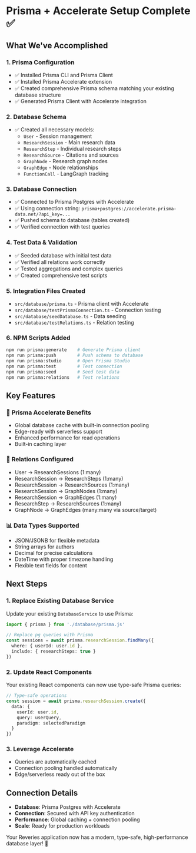 # Prisma + Accelerate Setup Complete ✅

## What We've Accomplished

### 1. **Prisma Configuration**
- ✅ Installed Prisma CLI and Prisma Client
- ✅ Installed Prisma Accelerate extension
- ✅ Created comprehensive Prisma schema matching your existing database structure
- ✅ Generated Prisma Client with Accelerate integration

### 2. **Database Schema**
- ✅ Created all necessary models:
  - `User` - Session management
  - `ResearchSession` - Main research data
  - `ResearchStep` - Individual research steps
  - `ResearchSource` - Citations and sources
  - `GraphNode` - Research graph nodes
  - `GraphEdge` - Node relationships
  - `FunctionCall` - LangGraph tracking

### 3. **Database Connection**
- ✅ Connected to Prisma Postgres with Accelerate
- ✅ Using connection string: `prisma+postgres://accelerate.prisma-data.net/?api_key=...`
- ✅ Pushed schema to database (tables created)
- ✅ Verified connection with test queries

### 4. **Test Data & Validation**
- ✅ Seeded database with initial test data
- ✅ Verified all relations work correctly
- ✅ Tested aggregations and complex queries
- ✅ Created comprehensive test scripts

### 5. **Integration Files Created**
- `src/database/prisma.ts` - Prisma client with Accelerate
- `src/database/testPrismaConnection.ts` - Connection testing
- `src/database/seedDatabase.ts` - Data seeding
- `src/database/testRelations.ts` - Relation testing

### 6. **NPM Scripts Added**
```bash
npm run prisma:generate    # Generate Prisma client
npm run prisma:push        # Push schema to database
npm run prisma:studio      # Open Prisma Studio
npm run prisma:test        # Test connection
npm run prisma:seed        # Seed test data
npm run prisma:relations   # Test relations
```

## Key Features

### 🚀 **Prisma Accelerate Benefits**
- Global database cache with built-in connection pooling
- Edge-ready with serverless support
- Enhanced performance for read operations
- Built-in caching layer

### 🔗 **Relations Configured**
- User → ResearchSessions (1:many)
- ResearchSession → ResearchSteps (1:many)
- ResearchSession → ResearchSources (1:many)
- ResearchSession → GraphNodes (1:many)
- ResearchSession → GraphEdges (1:many)
- ResearchStep → ResearchSources (1:many)
- GraphNode → GraphEdges (many:many via source/target)

### 📊 **Data Types Supported**
- JSON/JSONB for flexible metadata
- String arrays for authors
- Decimal for precise calculations
- DateTime with proper timezone handling
- Flexible text fields for content

## Next Steps

### 1. **Replace Existing Database Service**
Update your existing `DatabaseService` to use Prisma:

```typescript
import { prisma } from './database/prisma.js'

// Replace pg queries with Prisma
const sessions = await prisma.researchSession.findMany({
  where: { userId: user.id },
  include: { researchSteps: true }
})
```

### 2. **Update React Components**
Your existing React components can now use type-safe Prisma queries:

```typescript
// Type-safe operations
const session = await prisma.researchSession.create({
  data: {
    userId: user.id,
    query: userQuery,
    paradigm: selectedParadigm
  }
})
```

### 3. **Leverage Accelerate**
- Queries are automatically cached
- Connection pooling handled automatically
- Edge/serverless ready out of the box

## Connection Details
- **Database**: Prisma Postgres with Accelerate
- **Connection**: Secured with API key authentication
- **Performance**: Global caching + connection pooling
- **Scale**: Ready for production workloads

Your Reveries application now has a modern, type-safe, high-performance database layer! 🎉
